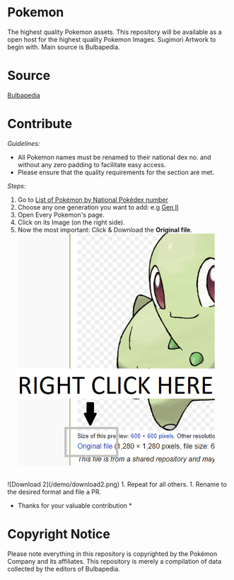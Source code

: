 # Pokemon
 The highest quality Pokemon assets.
 This repository will be available as a open host for the highest quality Pokemon Images.
 Sugimori Artwork to begin with.
 Main source is Bulbapedia.
 
# Source
 [Bulbapedia](http://bulbapedia.bulbagarden.net)


# Contribute
*Guidelines:*
 * All Pokemon names must be renamed to their national dex no. and without any zero padding to facilitate easy access.
 * Please ensure that the quality requirements for the section are met.

*Steps:*
 1. Go to [List of Pokémon by National Pokédex number](https://bulbapedia.bulbagarden.net/wiki/List_of_Pok%C3%A9mon_by_National_Pok%C3%A9dex_number#List_of_Pok.C3.A9mon_by_National_Pok.C3.A9dex_number)
 1. Choose any one generation you want to add:
  e.g [Gen II](https://bulbapedia.bulbagarden.net/wiki/List_of_Pok%C3%A9mon_by_National_Pok%C3%A9dex_number#Generation_II) 
 1. Open Every Pokemon's page.
 1. Click on its Image (on the right side).
 1. Now the most important: Click & Download the **Original file**.
![Download 1](/demo/download1.png)
<br>
![Download 2](/demo/download2.png)
 1. Repeat for all others.
 1. Rename to the desired format and file a PR.
 
* Thanks for your valuable contribution *

# Copyright Notice
Please note everything in this repository is copyrighted by the Pokémon Company and its affiliates. This repository is merely a compilation of data collected by the editors of Bulbapedia.
